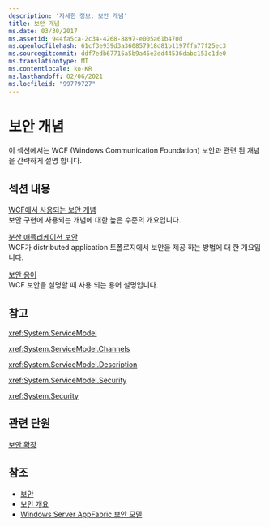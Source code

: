 ```yaml
---
description: '자세한 정보: 보안 개념'
title: 보안 개념
ms.date: 03/30/2017
ms.assetid: 944fa5ca-2c34-4268-8897-e005a61b470d
ms.openlocfilehash: 61cf3e939d3a360857918d81b1197ffa77f25ec3
ms.sourcegitcommit: ddf7edb67715a5b9a45e3dd44536dabc153c1de0
ms.translationtype: MT
ms.contentlocale: ko-KR
ms.lasthandoff: 02/06/2021
ms.locfileid: "99779727"
---
```

# <a name="security-concepts"></a>보안 개념

이 섹션에서는 WCF (Windows Communication Foundation) 보안과 관련 된 개념을 간략하게 설명 합니다.  
  
## <a name="in-this-section"></a>섹션 내용  

 [WCF에서 사용되는 보안 개념](security-concepts-used-in-wcf.md)  
 보안 구현에 사용되는 개념에 대한 높은 수준의 개요입니다.  
  
 [분산 애플리케이션 보안](distributed-application-security.md)  
 WCF가 distributed application 토폴로지에서 보안을 제공 하는 방법에 대 한 개요입니다.  
  
 [보안 용어](wcf-security-terminology.md)  
 WCF 보안을 설명할 때 사용 되는 용어 설명입니다.  
  
## <a name="reference"></a>참고  

 <xref:System.ServiceModel>  
  
 <xref:System.ServiceModel.Channels>  
  
 <xref:System.ServiceModel.Description>  
  
 <xref:System.ServiceModel.Security>  
  
 <xref:System.Security>  
  
## <a name="related-sections"></a>관련 단원  

 [보안 확장](../extending/extending-security.md)  
  
## <a name="see-also"></a>참조

- [보안](security.md)
- [보안 개요](security-overview.md)
- [Windows Server AppFabric 보안 모델](/previous-versions/appfabric/ee677202(v=azure.10))
